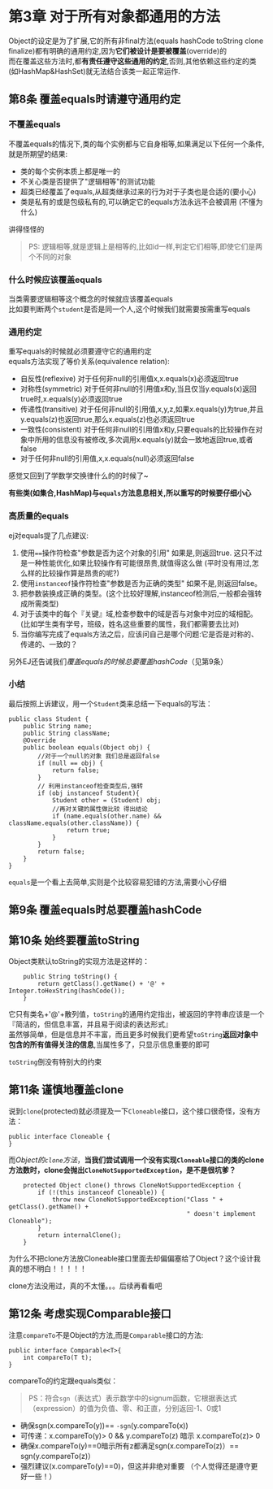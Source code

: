 # 第3章 对于所有对象都通用的方法

Object的设定是为了扩展,它的所有非final方法(equals hashCode toString clone finalize)都有明确的通用约定,因为**它们被设计是要被覆盖**(override)的  
而在覆盖这些方法时,都**有责任遵守这些通用的约定**,否则,其他依赖这些约定的类(如HashMap&HashSet)就无法结合该类一起正常运作.

## 第8条 覆盖equals时请遵守通用约定


### 不覆盖equals
不覆盖equals的情况下,类的每个实例都与它自身相等,如果满足以下任何一个条件,就是所期望的结果:  

- 类的每个实例本质上都是唯一的
- 不关心类是否提供了"逻辑相等"的测试功能
- 超类已经覆盖了equals,从超类继承过来的行为对于子类也是合适的(要小心)   
- 类是私有的或是包级私有的,可以确定它的equals方法永远不会被调用 (不懂为什么)

讲得怪怪的  

> PS: 逻辑相等,就是逻辑上是相等的,比如id一样,判定它们相等,即使它们是两个不同的对象
> 

### 什么时候应该覆盖equals

当类需要逻辑相等这个概念的时候就应该覆盖equals  
比如要判断两个`student`是否是同一个人,这个时候我们就需要按需重写equals  

### 通用约定
重写equals的时候就必须要遵守它的通用约定  
equals方法实现了等价关系(equivalence relation):  

- 自反性(reflexive) 对于任何非null的引用值x,x.equals(x)必须返回true  
- 对称性(symmetric) 对于任何非null的引用值x和y,当且仅当y.equals(x)返回true时,x.equals(y)必须返回true  
- 传递性(transitive) 对于任何非null的引用值,x,y,z,如果x.equals(y)为true,并且y.equals(z)也返回true,那么x.equals(z)也必须返回true
- 一致性(consistent) 对于任何非null的引用值x和y,只要equals的比较操作在对象中所用的信息没有被修改,多次调用x.equals(y)就会一致地返回true,或者false
- 对于任何非null的引用值,x,x.equals(null)必须返回false


感觉又回到了学数学交换律什么的的时候了~  

**有些类(如集合,HashMap)与`equals`方法息息相关,所以重写的时候要仔细小心**


### 高质量的equals

ej对equals提了几点建议:    
1. 使用`==`操作符检查"参数是否为这个对象的引用" 如果是,则返回true. 这只不过是一种性能优化,如果比较操作有可能很昂贵,就值得这么做 (平时没有用过,怎么样的比较操作算是昂贵的呢?)
2. 使用`instanceof`操作符检查"参数是否为正确的类型" 如果不是,则返回false。    
3. 把参数装换成正确的类型。(这个比较好理解,instanceof检测后,一般都会强转成所需类型)
4. 对于该类中的每个『关键』域,检查参数中的域是否与对象中对应的域相配。(比如学生类有学号，班级，姓名这些重要的属性，我们都需要去比对)
5. 当你编写完成了equals方法之后，应该问自己是哪个问题:它是否是对称的、传递的、一致的？  

另外EJ还告诫我们*覆盖equals的时候总要覆盖hashCode*（见第9条）  

### 小结  

最后按照上诉建议，用一个`Student`类来总结一下equals的写法：  

```
public class Student {
    public String name;
    public String className;
    @Override
    public boolean equals(Object obj) {
        //对于一个null的对象 我们总是返回false
        if (null == obj) {
            return false;
        }
        // 利用instanceof检查类型后,强转
        if (obj instanceof Student){
            Student other = (Student) obj;
            //再对关键的属性做比较 得出结论
            if (name.equals(other.name) && className.equals(other.className)) {
                return true;
            }
        }
        return false;
    }
}
```

`equals`是一个看上去简单,实则是个比较容易犯错的方法,需要小心仔细  
 

## 第9条 覆盖equals时总要覆盖hashCode




## 第10条 始终要覆盖toString

Object类默认toString的实现方法是这样的：  

```
    public String toString() {
        return getClass().getName() + '@' + Integer.toHexString(hashCode());
    }
```
它只有类名+'@'+散列值，`toString`的通用约定指出，被返回的字符串应该是一个『简洁的，但信息丰富，并且易于阅读的表达形式』  
虽然够简单，但是信息并不丰富，而且更多时候我们更希望`toString`**返回对象中包含的所有值得关注的信息**,当属性多了，只显示信息重要的即可

`toString`倒没有特别大的约束    

## 第11条 谨慎地覆盖clone

说到`clone`(protected)就必须提及一下`Cloneable`接口，这个接口很奇怪，没有方法：  
    
```
public interface Cloneable {
}
```

而*Object的`clone`方法*，**当我们尝试调用一个没有实现`Cloneable`接口的类的clone方法数时，clone会抛出`CloneNotSupportedException`，是不是很坑爹？**  


```
    protected Object clone() throws CloneNotSupportedException {
        if (!(this instanceof Cloneable)) {
            throw new CloneNotSupportedException("Class " + getClass().getName() +
                                                 " doesn't implement Cloneable");
        }
        return internalClone();
    }
```

为什么不把clone方法放Cloneable接口里面去却偏偏塞给了Object？这个设计我真的想不明白！！！！！      

clone方法没用过，真的不太懂。。。后续再看看吧

## 第12条 考虑实现Comparable接口

注意`compareTo`不是Object的方法,而是`Comparable`接口的方法:  

```
public interface Comparable<T>{
	int compareTo(T t);
}
```

compareTo的约定跟equals类似：  
> PS：符合`sgn`（表达式）表示数学中的signum函数，它根据表达式（expression）的值为负值、零、和正直，分别返回-1、0或1  

- 确保sgn(x.compareTo(y))== `-sgn`(y.compareTo(x))  
- 可传递：x.compareTo(y)> 0 && y.compareTo(z) 暗示 x.compareTo(z)> 0  
-  确保x.compareTo(y)==0暗示所有z都满足sgn(x.compareTo(z)）== sgn(y.compareTo(z)）  
- 强烈建议(x.compareTo(y)==0)，但这并非绝对重要
（个人觉得还是遵守更好一些！）  



